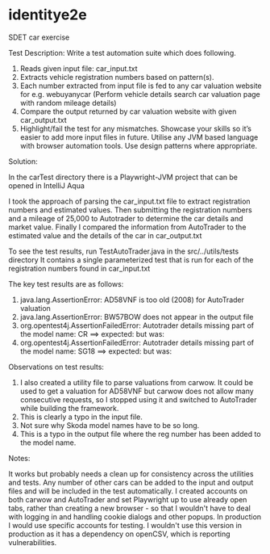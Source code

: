# identitye2e
SDET car exercise

Test Description:
Write a test automation suite which does following.
1. Reads given input file: car_input.txt
2. Extracts vehicle registration numbers based on pattern(s).
3. Each number extracted from input file is fed to any car valuation website for e.g. webuyanycar
(Perform vehicle details search car valuation page with random mileage details)
4. Compare the output returned by car valuation website with given car_output.txt
5. Highlight/fail the test for any mismatches. Showcase your skills so it’s easier to add more
input files in future. Utilise any JVM based language with browser automation tools. Use
design patterns where appropriate.


Solution:

In the carTest directory there is a Playwright-JVM project that can be opened in IntelliJ Aqua

I took the approach of parsing the car_input.txt file to extract registration numbers and estimated values.
Then submitting the registration numbers and a mileage of 25,000 to Autotrader to determine the car details and market value.
Finally I compared the information from AutoTrader to the estimated value and the details of the car in car_output.txt

To see the test results, run TestAutoTrader.java in the src/../utils/tests directory
It contains a single parameterized test that is run for each of the registration numbers found in car_input.txt


The key test results are as follows:

1. java.lang.AssertionError: AD58VNF is too old (2008) for AutoTrader valuation
2. java.lang.AssertionError: BW57BOW does not appear in the output file
3. org.opentest4j.AssertionFailedError: Autotrader details missing part of the model name: CR ==> expected: <true> but was: <false>
4. org.opentest4j.AssertionFailedError: Autotrader details missing part of the model name: SG18 ==> expected: <true> but was: <false>

Observations on test results:
1. I also created a utility file to parse valuations from carwow. It could be used to get a valuation for AD58VNF 
but carwow does not allow many consecutive requests, so I stopped using it and switched to AutoTrader 
while building the framework.
2. This is clearly a typo in the input file.
3. Not sure why Skoda model names have to be so long.
4. This is a typo in the output file where the reg number has been added to the model name.


Notes:

It works but probably needs a clean up for consistency across the utilities and tests.
Any number of other cars can be added to the input and output files and will be included in the test automatically.
I created accounts on both carwow and AutoTrader and set Playwright up to use already open tabs, 
rather than creating a new browser - so that I wouldn't have to deal with logging in and handling cookie
dialogs and other popups. In production I would use specific accounts for testing.
I wouldn't use this version in production as it has a dependency on openCSV, which is reporting vulnerabilities.
